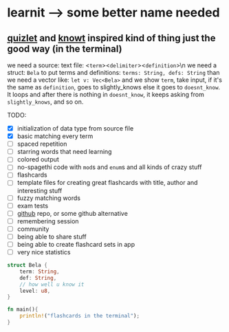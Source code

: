 # learnit --> some better name needed

## [quizlet](https://quizlet.com) and [knowt](https://knowt.com) inspired kind of thing just the good way (in the terminal)

we need a source: text file: \<`term`\>\<`delimiter`\>\<`definition`\>\n
we need a struct: `Bela`  to put terms and definitions: `terms: String, defs: String`
than we need a vector like: `let v: Vec<Bela>`
and we show `term`, take input, if it's the same as `definition`, goes to slightly_knows
else it goes to `doesnt_know`. It loops and after there is nothing in `doesnt_know`,
it keeps asking from `slightly_knows`, and so on.

TODO:

- [x] initialization of data type from source file
- [x] basic matching every term
- [ ] spaced repetition
- [ ] starring words that need learning
- [ ] colored output
- [ ] no-spagethi code with `mod`s and `enum`s and all kinds of crazy stuff  
- [ ] flashcards
- [ ] template files for creating great flashcards with title, author and interesting stuff
- [ ] fuzzy matching words
- [ ] exam tests
- [ ] [github](https://github.com/JeromeSchmied) repo, or some github alternative 
- [ ] remembering session
- [ ] community
- [ ] being able to share stuff
- [ ] being able to create flashcard sets in app
- [ ] very nice statistics

```rust
struct Bela {
    term: String,
    def: String,
    // how well u know it
    level: u8,
}

fn main(){
    println!("flashcards in the terminal");
}
```
